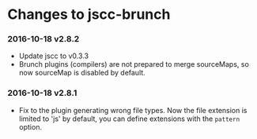 # Changes to jscc-brunch

### 2016-10-18 v2.8.2

- Update jscc to v0.3.3
- Brunch plugins (compilers) are not prepared to merge sourceMaps, so now sourceMap is disabled by default.

### 2016-10-18 v2.8.1

- Fix to the plugin generating wrong file types.
  Now the file extension is limited to 'js' by default, you can define extensions with the `pattern` option.
